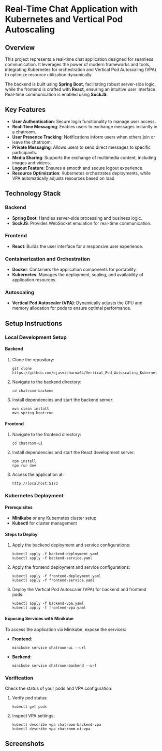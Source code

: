 # Real-Time Chat Application with Kubernetes and Vertical Pod Autoscaling

## Overview
This project represents a real-time chat application designed for seamless communication. It leverages the power of modern frameworks and tools, integrating Kubernetes for orchestration and Vertical Pod Autoscaling (VPA) to optimize resource utilization dynamically.

The backend is built using **Spring Boot**, facilitating robust server-side logic, while the frontend is crafted with **React**, ensuring an intuitive user interface. Real-time communication is enabled using **SockJS**.

## Key Features

- **User Authentication**: Secure login functionality to manage user access.
- **Real-Time Messaging**: Enables users to exchange messages instantly in a chatroom.
- **User Presence Tracking**: Notifications inform users when others join or leave the chatroom.
- **Private Messaging**: Allows users to send direct messages to specific participants.
- **Media Sharing**: Supports the exchange of multimedia content, including images and videos.
- **Logout Feature**: Ensures a smooth and secure logout experience.
- **Resource Optimization**: Kubernetes orchestrates deployments, while VPA automatically adjusts resources based on load.

## Technology Stack

### Backend
- **Spring Boot**: Handles server-side processing and business logic.
- **SockJS**: Provides WebSocket emulation for real-time communication.

### Frontend
- **React**: Builds the user interface for a responsive user experience.

### Containerization and Orchestration
- **Docker**: Containers the application components for portability.
- **Kubernetes**: Manages the deployment, scaling, and availability of application resources.

### Autoscaling
- **Vertical Pod Autoscaler (VPA)**: Dynamically adjusts the CPU and memory allocation for pods to ensure optimal performance.

## Setup Instructions

### Local Development Setup

#### Backend
1. Clone the repository:
   ```
   git clone https://github.com/ojasvisharma04/Vertical_Pod_Autoscaling_Kubernetes.git
   ```
2. Navigate to the backend directory:
   ```
   cd chatroom-backend
   ```
3. Install dependencies and start the backend server:
   ```
   mvn clean install
   mvn spring-boot:run
   ```

#### Frontend
1. Navigate to the frontend directory:
   ```
   cd chatroom-ui
   ```
2. Install dependencies and start the React development server:
   ```
   npm install
   npm run dev
   ```
3. Access the application at:
   ```
   http://localhost:5173
   ```

### Kubernetes Deployment

#### Prerequisites
- **Minikube** or any Kubernetes cluster setup
- **Kubectl** for cluster management

#### Steps to Deploy
1. Apply the backend deployment and service configurations:
   ```
   kubectl apply -f backend-deployment.yaml
   kubectl apply -f backend-service.yaml
   ```
2. Apply the frontend deployment and service configurations:
   ```
   kubectl apply -f frontend-deployment.yaml
   kubectl apply -f frontend-service.yaml
   ```
3. Deploy the Vertical Pod Autoscaler (VPA) for backend and frontend pods:
   ```
   kubectl apply -f backend-vpa.yaml
   kubectl apply -f frontend-vpa.yaml
   ```

#### Exposing Services with Minikube
To access the application via Minikube, expose the services:

- **Frontend**:
  ```
  minikube service chatroom-ui --url
  ```

- **Backend**:
  ```
  minikube service chatroom-backend --url
  ```

### Verification
Check the status of your pods and VPA configuration:

1. Verify pod status:
   ```
   kubectl get pods
   ```

2. Inspect VPA settings:
   ```
   kubectl describe vpa chatroom-backend-vpa
   kubectl describe vpa chatroom-ui-vpa
   ```

## Screenshots
